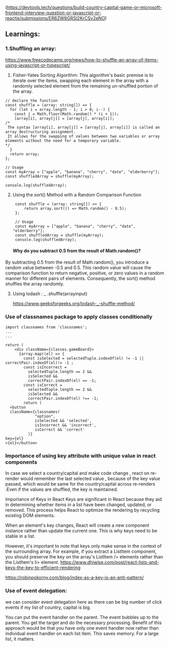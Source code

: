(https://devtools.tech/questions/build-country-capital-game-or-microsoft-frontend-interview-question-or-javascript-or-reactjs/submissions/ER6ZW8GRSl2KrCSv2eNO)

## Learnings: 
### 1.Shuffling an array:

https://www.freecodecamp.org/news/how-to-shuffle-an-array-of-items-using-javascript-or-typescript/
1. Fisher-Yates Sorting Algorithm:
 This algorithm's basic premise is to iterate over the items, swapping each element in the array with a randomly selected element from the remaining un-shuffled portion of the array.


```
// declare the function 
const shuffle = (array: string[]) => { 
  for (let i = array.length - 1; i > 0; i--) { 
    const j = Math.floor(Math.random() * (i + 1)); 
    [array[i], array[j]] = [array[j], array[i]];
/*
 The syntax [array[i], array[j]] = [array[j], array[i]] is called an array destructuring assignment.
 It allows for the swapping of values between two variables or array elements without the need for a temporary variable.
*/
  } 
  return array; 
}; 
  
// Usage 
const myArray = ["apple", "banana", "cherry", "date", "elderberry"]; 
const shuffledArray = shuffle(myArray); 

console.log(shuffledArray);

```

2. Using the sort() Method with a Random Comparison Function
   ```
    const shuffle = (array: string[]) => { 
        return array.sort(() => Math.random() - 0.5); 
    }; 
    
    // Usage 
    const myArray = ["apple", "banana", "cherry", "date", "elderberry"]; 
    const shuffledArray = shuffle(myArray); 
    console.log(shuffledArray);
   ```
   #### Why do you subtract 0.5 from the result of Math.random()?
By subtracting 0.5 from the result of Math.random(), you introduce a random value between -0.5 and 0.5. This random value will cause the comparison function to return negative, positive, or zero values in a random manner for different pairs of elements. Consequently, the sort() method shuffles the array randomly.



3. Using lodash :  _ .shuffle(arrayinput)
   
   https://www.geeksforgeeks.org/lodash-_-shuffle-method/

### Use of classnames package to apply classes conditionally
```
import classnames from 'classnames';
...
...

return (
    <div className={classes.gameBoard}>
      {array.map((el) => {
        const isSelected = selectedTuple.indexOf(el) != -1 || correctPair.indexOf(el)!= -1 ;
        const isIncorrect =
          selectedTuple.length == 2 &&
          isSelected &&
          correctPair.indexOf(el) == -1;
        const isCorrect =
          selectedTuple.length == 2 &&
          isSelected &&
          correctPair.indexOf(el) !== -1;
        return (
  <button
  className={classnames(   
             "option",
             isSelected && 'selected',
             isIncorrect && 'incorrect',
             isCorrect && 'correct'
          )}
key={el}
>{el}</button>

```

### Importance of using key attribute with unique value in react components

In case we select a country/capital and make code change , react on re-render would remember the last selected value , because of the key value passed, which would be same for the country/capital across re-renders .Even if the values are shuffled, the key is maintained.


Importance of Keys in React
Keys are significant in React because they aid in determining whether items in a list have been changed, updated, or removed. This process helps React to optimize the rendering by recycling existing DOM elements.

When an element's key changes, React will create a new component instance rather than update the current one. This is why keys need to be stable in a list.

However, it's important to note that keys only make sense in the context of the surrounding array. For example, if you extract a ListItem component, you should preserve the key on the array's ListItem /> elements rather than the ListItem's li> element.
https://www.dhiwise.com/post/react-lists-and-keys-the-key-to-efficient-rendering

https://robinpokorny.com/blog/index-as-a-key-is-an-anti-pattern/

### Use of event delegation:
we can consider event delegation here as there can be big number of click events if my list of country, capital is big.

You can put the event handler on the parent. The event bubbles up to the parent. You get the target and do the necessary processing. Benefit of this approach would be that you have only one event handler now rather than individual event handler on each list item. This saves memory. For a large list, it matters.
